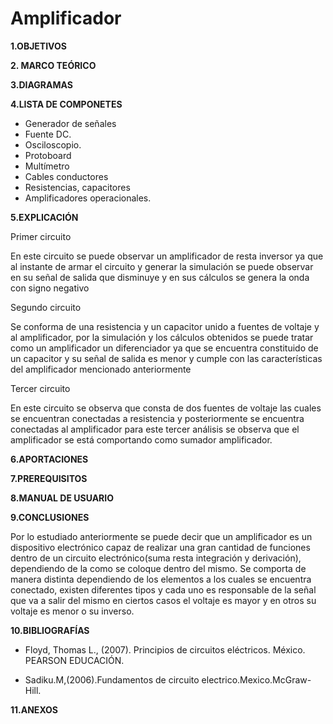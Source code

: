 # Amplificador
**1.OBJETIVOS**

**2. MARCO TEÓRICO**

**3.DIAGRAMAS**

**4.LISTA DE COMPONETES**
-	Generador de señales
-	Fuente DC.
-	Osciloscopio.
-	Protoboard
-	Multímetro
-	Cables conductores
-	Resistencias, capacitores
-	Amplificadores operacionales.

**5.EXPLICACIÓN**

Primer circuito  

En este circuito se puede observar  un amplificador de resta inversor ya que al instante de armar el circuito y generar la simulación se puede observar en su señal de salida que disminuye y en sus cálculos se genera la onda con signo negativo 

Segundo circuito

Se conforma de   una resistencia  y un capacitor  unido a fuentes de voltaje y al amplificador, por la simulación y los cálculos obtenidos  se puede tratar como un amplificador  un diferenciador ya que  se encuentra constituido de un capacitor  y su señal de salida es menor y cumple con las características del amplificador mencionado anteriormente

Tercer circuito 

En este circuito se observa que consta de dos fuentes de voltaje las cuales se encuentran conectadas a resistencia y posteriormente se encuentra conectadas al amplificador para este tercer análisis  se   observa que el  amplificador se está comportando como sumador amplificador.

**6.APORTACIONES**

**7.PREREQUISITOS**

**8.MANUAL DE USUARIO**

**9.CONCLUSIONES**

Por lo estudiado anteriormente se puede decir que un amplificador es un  dispositivo electrónico capaz de realizar una gran cantidad de funciones dentro de un circuito electrónico(suma resta integración y derivación), dependiendo de la como se coloque dentro del mismo.
Se comporta de manera distinta dependiendo de los elementos a los cuales se encuentra conectado, existen diferentes tipos y cada uno es responsable de la señal que va a salir del mismo  en ciertos casos el voltaje es mayor y en otros su voltaje es menor  o su inverso.


**10.BIBLIOGRAFÍAS**

- Floyd, Thomas L., (2007). Principios de circuitos eléctricos. México. PEARSON EDUCACIÓN.

- Sadiku.M,(2006).Fundamentos de circuito electrico.Mexico.McGraw-Hill.



**11.ANEXOS**
